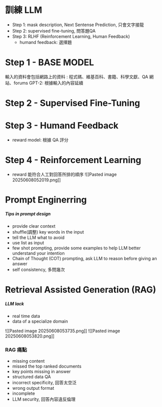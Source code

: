 # 訓練 LLM
- Step 1: mask description, Next Sentense Prediction, 只會文字接龍
- Step 2: supervised fine-tuning, 問答題QA
- Step 3: RLHF (Reinforcement Learning, Human Feedback)
	- humand feedback: 選擇題

# Step 1 - BASE MODEL
輸入的資料會包括網路上的資料 : 程式碼、維基百科、書籍、科學文獻、QA 網站、forums
GPT-2: 根據輸入的內容延續

# Step 2 - Supervised Fine-Tuning

# Step 3 - Humand Feedback
- reward model: 根據 QA 評分
# Step 4 - Reinforcement Learning
- reward 能符合人工對回答所排的順序
![[Pasted image 20250608052019.png]]

# Prompt Enginerring
##### Tips in prompt design
- provide clear context
- shuffle(調整) key words in the input
- tell the LLM what to avoid
- use list as input
- few shot prompting, provide some examples to help LLM better understand your intention
- Chain of Thought (COT) prompting, ask LLM to reason before giving an answer
- self consistency, 多問幾次

# Retrieval Assisted Generation (RAG)
##### LLM lack
- real time data
- data of a specialize domain

![[Pasted image 20250608053735.png]]
![[Pasted image 20250608053820.png]]

### RAG 痛點
- missing content
- missed the top ranked documents
- key points missing in answer
- structured data QA
- incorrect specificity, 回答太空泛
- wrong output format
- incomplete
- LLM security, 回答內容違反倫理